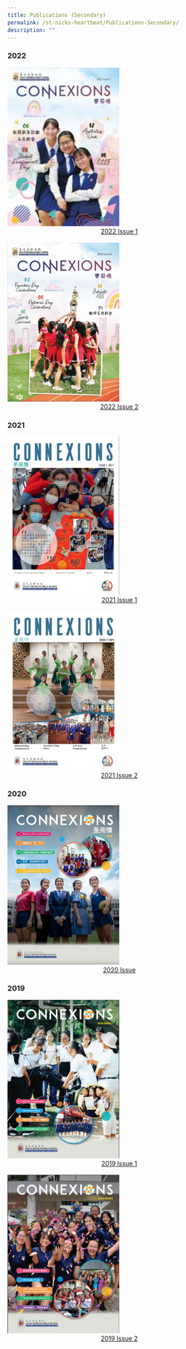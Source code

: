 ```yaml
---
title: Publications (Secondary)
permalink: /st-nicks-heartbeat/Publications-Secondary/
description: ""
---
```

### 2022

<img src="/images/Connexions%202022%20Issue%201%20Cover.jpg" style= "width: 50%;" >

<div style="text-align:center">    
<a href="insertpdflink">2022 Issue 1</a>
</div>

<br>

<img src="/images/Connexions%202022%20Issue%202.png" style= "width: 50%;" >

<div style="text-align:center">    
<a href="insertpdflink">2022 Issue 2</a>
</div>

### 2021 

<img src="/images/Connexion%202021.jpeg" style= "width: 50%;" >

<div style="text-align:center">    
<a href="https://issuu.com/touche-design/docs/connexions_2021_issue_1">2021 Issue 1</a>
</div>

<br>

<img src="/images/Connexions%202.jpeg" style= "width: 50%;" >

<div style="text-align:center">    
<a href="https://issuu.com/touche-design/docs/connexions_2021_issue_2">2021 Issue 2</a>
</div>

### 2020 

<img src="/images/Connexion%202020.jpeg" style= "width: 50%;" >

<div style="text-align:center">    
<a href="https://issuu.com/sngscorpcomms/docs/sngs_connexions_2020">2020 Issue </a>
</div>

### 2019 

<img src="/images/Connexions%201.png" style= "width: 50%;" >

<div style="text-align:center">    
<a href="insertpdflink">2019 Issue 1 </a>
</div>

<br>

<img src="/images/Connexions%202.png" style= "width: 50%;" >

<div style="text-align:center">    
<a href="insertpdflink">2019 Issue 2 </a>
</div>